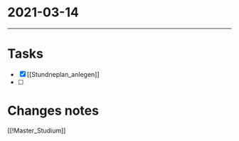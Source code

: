 # 2021-03-14

---
# Tasks 
- [x] [[Stundneplan_anlegen]]
- [ ] 

# Changes notes
[[!Master_Studium]]